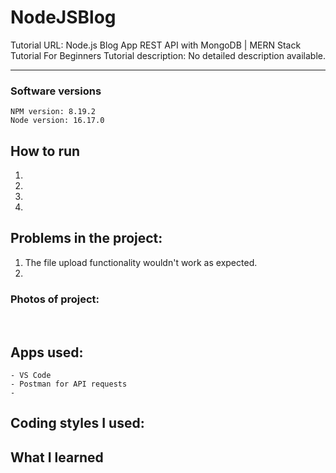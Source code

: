 # NodeJSBlog

Tutorial URL: Node.js Blog App REST API with MongoDB | MERN Stack Tutorial For Beginners
Tutorial description: No detailed description available.

___________

### Software versions
	NPM version: 8.19.2
	Node version: 16.17.0

## How to run 
1.
2.
3.
4.


## Problems in the project:
1. The file upload functionality wouldn't work as expected.
2.
	

### Photos of project:
![]()
![]()

## Apps used:
	- VS Code
    - Postman for API requests
    -
## Coding styles I used:

## What I learned